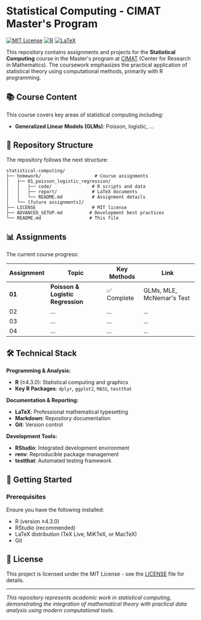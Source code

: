 # Statistical Computing - CIMAT Master's Program

[![MIT License](https://img.shields.io/badge/License-MIT-blue.svg)](LICENSE)
[![R](https://img.shields.io/badge/R-276DC3?logo=r&logoColor=white)](https://www.r-project.org/)
[![LaTeX](https://img.shields.io/badge/LaTeX-008080?logo=latex&logoColor=white)](https://www.latex-project.org/)

This repository contains assignments and projects for the **Statistical Computing** course in the Master's program at [CIMAT](https://www.cimat.mx/) (Center for Research in Mathematics). The coursework emphasizes the practical application of statistical theory using computational methods, primarily with R programming.

## 📚 Course Content

This course covers key areas of statistical computing including:
- **Generalized Linear Models (GLMs)**: Poisson, logistic, ...

## 📁 Repository Structure

The repository follows the next structure:

```
statistical-computing/
├── homework/                    # Course assignments
│   ├── 01_poisson_logistic_regression/
│   │   ├── code/               # R scripts and data
│   │   ├── report/             # LaTeX documents
│   │   └── README.md           # Assignment details
│   └── [future assignments]/
├── LICENSE                     # MIT license
├── ADVANCED_SETUP.md          # Development best practices
└── README.md                  # This file
```

## 📊 Assignments

The current course progress:

| Assignment | Topic | Key Methods | Link |
|------------|-------|-------------|------|
| **01** | **Poisson & Logistic Regression** | ✅ Complete | GLMs, MLE, McNemar's Test | [📂 View](./homework/01_poisson_logistic_regression/) |
| 02 | ... | ... | ... |
| 03 | ... | ... | ... |
| 04 | ... | ... | ... |

## 🛠 Technical Stack

**Programming & Analysis:**
- **R** (≥4.3.0): Statistical computing and graphics
- **Key R Packages**: `dplyr`, `ggplot2`, `MASS`, `testthat`

**Documentation & Reporting:**
- **LaTeX**: Professional mathematical typesetting
- **Markdown**: Repository documentation
- **Git**: Version control

**Development Tools:**
- **RStudio**: Integrated development environment
- **renv**: Reproducible package management
- **testthat**: Automated testing framework

## 🚀 Getting Started

### Prerequisites

Ensure you have the following installed:
- R (version ≥4.3.0)
- RStudio (recommended)
- LaTeX distribution (TeX Live, MiKTeX, or MacTeX)
- Git

## 📄 License

This project is licensed under the MIT License - see the [LICENSE](LICENSE) file for details.

---

*This repository represents academic work in statistical computing, demonstrating the integration of mathematical theory with practical data analysis using modern computational tools.*

